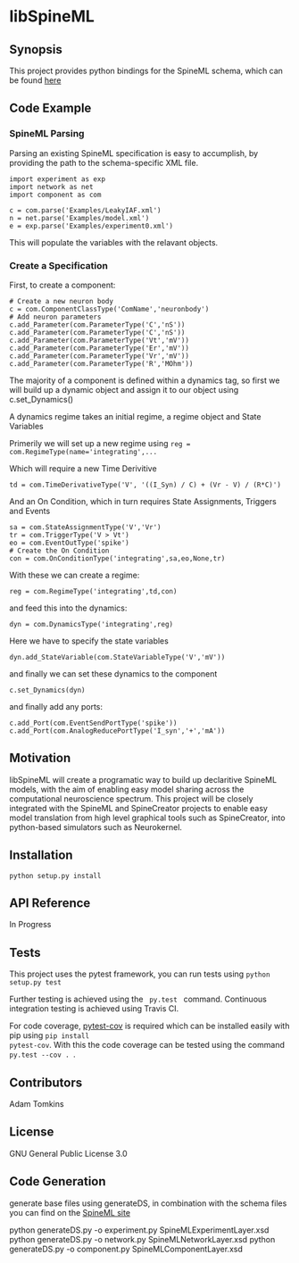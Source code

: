 # libSpineML

## Synopsis

This project provides python bindings for the SpineML schema, which can be found [here](http://bimpa.group.shef.ac.uk/SpineML/index.php)

## Code Example

### SpineML Parsing


Parsing an existing SpineML specification is easy to accumplish, by providing the path to the schema-specific XML file.

```
import experiment as exp
import network as net
import component as com

c = com.parse('Examples/LeakyIAF.xml')
n = net.parse('Examples/model.xml')
e = exp.parse('Examples/experiment0.xml')
```

This will populate the variables with the relavant objects. 

### Create a Specification

First, to create a component:

```
# Create a new neuron body
c = com.ComponentClassType('ComName','neuronbody')
# Add neuron parameters
c.add_Parameter(com.ParameterType('C','nS'))
c.add_Parameter(com.ParameterType('C','nS'))
c.add_Parameter(com.ParameterType('Vt','mV'))
c.add_Parameter(com.ParameterType('Er','mV'))
c.add_Parameter(com.ParameterType('Vr','mV'))
c.add_Parameter(com.ParameterType('R','MOhm'))
```

The majority of a component is defined within a dynamics tag, so first we will build up a dynamic object and assign it to our object using c.set_Dynamics()

A dynamics regime takes an initial regime, a regime object and State Variables

Primerily we will set up a new regime using
```reg = com.RegimeType(name='integrating',...```

Which will require a new Time Derivitive
```
td = com.TimeDerivativeType('V', '((I_Syn) / C) + (Vr - V) / (R*C)')
```

And an On Condition, which in turn requires State Assignments, Triggers and Events

```
sa = com.StateAssignmentType('V','Vr')
tr = com.TriggerType('V > Vt')
eo = com.EventOutType('spike')
# Create the On Condition
con = com.OnConditionType('integrating',sa,eo,None,tr)
```

With these we can create a regime:

```
reg = com.RegimeType('integrating',td,con)
```

and feed this into the dynamics:

```
dyn = com.DynamicsType('integrating',reg)
```

Here we have to specify the state variables

```
dyn.add_StateVariable(com.StateVariableType('V','mV'))
```

and finally we can set these dynamics to the component
```
c.set_Dynamics(dyn) 
```

and finally add any ports:

```
c.add_Port(com.EventSendPortType('spike'))
c.add_Port(com.AnalogReducePortType('I_syn','+','mA'))
```


## Motivation

libSpineML will create a programatic way to build up declaritive SpineML models, with the aim of enabling easy model sharing across the computational neuroscience spectrum. This project will be closely integrated with the SpineML and SpineCreator projects to enable easy model translation from high level graphical tools such as SpineCreator, into python-based simulators such as Neurokernel.

## Installation

``` python setup.py install ```

## API Reference

In Progress

## Tests

This project uses the pytest framework, you can run tests using <code>python setup.py test</code>

Further testing is achieved using the <code> py.test </code> command. Continuous integration testing is achieved using Travis CI.

For code coverage, [pytest-cov](https://pypi.python.org/pypi/pytest-cov) is required which can be installed easily with pip using <code>pip install pytest-cov</code>. With this the code coverage can be tested using the command <code> py.test --cov . </code>.

## Contributors

Adam Tomkins

## License

GNU General Public License 3.0

## Code Generation

generate base files using generateDS, in combination with the schema files you can find on the [SpineML site](http://bimpa.group.shef.ac.uk/SpineML/index.php/Documentation) 

python generateDS.py -o experiment.py  SpineMLExperimentLayer.xsd 
python generateDS.py -o network.py  SpineMLNetworkLayer.xsd 
python generateDS.py -o component.py  SpineMLComponentLayer.xsd

